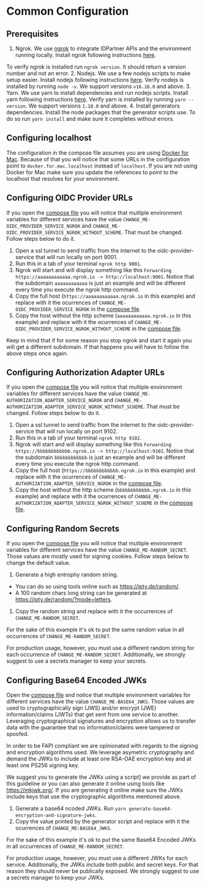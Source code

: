 # Common Configuration

## Prerequisites
1. Ngrok. We use [ngrok](https://ngrok.com/) to integrate IDPartner APIs and the environment running locally. Install ngrok following instructions [here](https://ngrok.com/download).

To verify ngrok is installed run `ngrok version`. It should return a version number and not an error.
2. Nodejs. We use a few nodejs scripts to make setup easier. Install nodejs following instructions [here](https://nodejs.org/en/download/). Verify nodejs is installed by running `node -v`. We support versions `v16.16.0` and above.
3. Yarn. We use yarn to install dependencies and run nodejs scripts. Install yarn following instructions [here](https://classic.yarnpkg.com/lang/en/docs/install/#mac-stable). Verify yarn is installed by running `yarn --version`. We support versions `1.18.0` and above.
4. Install generators dependencies. Install the node packages that the generator scripts use. To do so run `yarn install` and make sure it completes without errors.

## Configuring localhost
The configuration in the compose file assumes you are using [Docker for Mac](https://docs.docker.com/desktop/install/mac-install/). Because of that you will notice that some URLs in the configuration point to `docker.for.mac.localhost` instead of `localhost`. If you are not using Docker for Mac make sure you update the references to point to the localhost that resolves for your environment.

## Configuring OIDC Provider URLs
If you open the [compose file](docker-compose.yml) you will notice that multiple environment variables for different services have the value `CHANGE_ME-OIDC_PROVIDER_SERVICE_NGROK` and `CHANGE_ME-OIDC_PROVIDER_SERVICE_NGROK_WITHOUT_SCHEME`. That must be changed. Follow steps below to do it.

1. Open a ssl tunnel to send traffic from the internet to the oidc-provider-service that will run locally on port 9001.
  1. Run this in a tab of your terminal `ngrok http 9001`.
  1. Ngrok will start and will display something like this `Forwarding  https://aaaaaaaaaaaa.ngrok.io -> http://localhost:9001`. Notice that the subdomain `aaaaaaaaaaaa` is just an example and will be different every time you execute the ngrok http command.
1. Copy the full host (`https://aaaaaaaaaaaa.ngrok.io` in this example) and replace with it the ocurrences of `CHANGE_ME-OIDC_PROVIDER_SERVICE_NGROK` in the [compose file](docker-compose.yml).
1. Copy the host without the http scheme (`aaaaaaaaaaaa.ngrok.io` in this example) and replace with it the ocurrences of `CHANGE_ME-OIDC_PROVIDER_SERVICE_NGROK_WITHOUT_SCHEME` in the [compose file](docker-compose.yml).

Keep in mind that if for some reason you stop ngrok and start it again you will get a different subdomain. If that happens you will have to follow the above steps once again.

## Configuring Authorization Adapter URLs
If you open the [compose file](docker-compose.yml) you will notice that multiple environment variables for different services have the value `CHANGE_ME-AUTHORIZATION_ADAPTER_SERVICE_NGROK` and `CHANGE_ME-AUTHORIZATION_ADAPTER_SERVICE_NGROK_WITHOUT_SCHEME`. That must be changed. Follow steps below to do it.

1. Open a ssl tunnel to send traffic from the internet to the oidc-provider-service that will run locally on port 9102.
  1. Run this in a tab of your terminal `ngrok http 9102`.
  1. Ngrok will start and will display something like this `Forwarding  https://bbbbbbbbbbbb.ngrok.io -> http://localhost:9102`. Notice that the subdomain `bbbbbbbbbbbb` is just an example and will be different every time you execute the ngrok http command.
1. Copy the full host (`https://bbbbbbbbbbbb.ngrok.io` in this example) and replace with it the ocurrences of `CHANGE_ME-AUTHORIZATION_ADAPTER_SERVICE_NGROK` in the [compose file](docker-compose.yml).
1. Copy the host without the http scheme (`bbbbbbbbbbbb.ngrok.io` in this example) and replace with it the ocurrences of `CHANGE_ME-AUTHORIZATION_ADAPTER_SERVICE_NGROK_WITHOUT_SCHEME` in the [compose file](docker-compose.yml).

## Configuring Random Secrets
If you open the [compose file](docker-compose.yml) you will notice that multiple environment variables for different services have the value `CHANGE_ME-RANDOM_SECRET`. Those values are mostly used for signing cookies. Follow steps below to change the default value.

1. Generate a high entrophy random string.
  - You can do so using tools online such as https://ipty.de/random/.
  - A 100 random chars long string can be generated at https://ipty.de/random/?mode=letters.
1. Copy the random string and replace with it the occurrences of `CHANGE_ME-RANDOM_SECRET`.

For the sake of this example it's ok to put the same random value in all occurrences of `CHANGE_ME-RANDOM_SECRET`.

For production usage, however, you must use a different random string for each occurrence of `CHANGE_ME-RANDOM_SECRET`. Additionally, we strongly suggest to use a secrets manager to keep your secrets.


## Configuring Base64 Encoded JWKs
Open the [compose file](docker-compose.yml) and notice that multiple environment variables for different services have the value `CHANGE_ME-BASE64_JWKS`. Those values are used to cryptographically sign (JWS) and/or encrypt (JWE) information/claims (JWTs) that get sent from one service to another. Leveraging cryptographical signatures and encryption allows us to transfer data with the guarantee that no information/claims were tampered or spoofed.

In order to be FAPI compliant we are opinionated with regards to the signing and encryption algorithms used. We leverage asymetric cryptography and demand the JWKs to include at least one RSA-OAE encryption key and at least one PS256 signing key.

We suggest you to generate the JWKs using a script] we provide as part of this guideline or you can also generate it online using tools like https://mkjwk.org/. If you are generating it online make sure the JWKs include keys that use the cryptographic algorithms mentioned above.

1. Generate a base64 ncoded JWKs. Run `yarn generate-base64-encryption-and-signature-jwks`.
1. Copy the value printed by the generator script and replace with it the ocurrences of `CHANGE_ME:BASE64_JWKS`.

For the sake of this example it's ok to put the same Base64 Encoded JWKs in all occurrences of `CHANGE_ME-RANDOM_SECRET`.

For production usage, however, you must use a different JWKs for each service. Additionally, the JWKs include both public and secret keys. For that reason they should never be publically exposed. We strongly suggest to use a secrets manager to keep your JWKs.

